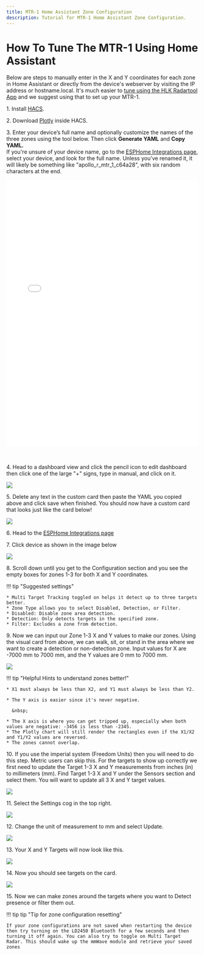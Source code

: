 ```yaml
---
title: MTR-1 Home Assistant Zone Configuration
description: Tutorial for MTR-1 Home Assistant Zone Configuration.
---
```

# How To Tune The MTR-1 Using Home Assistant

Below are steps to manually enter in the X and Y coordinates for each zone in Home Assistant or directly from the device's webserver by visiting the IP address or hostname.local. It's much easier to <a href="https://wiki.apolloautomation.com/products/rpro1/calibrating-and-updating/zones-hlk/" rel="noreferrer nofollow">tune using the HLK Radartool App</a> and we suggest using that to set up your MTR-1.

1\. Install [HACS](https://hacs.xyz/docs/use/).

2\. Download [Plotly](https://github.com/dbuezas/lovelace-plotly-graph-card "Click here to install Plotly!") inside HACS.

3\. Enter your device’s full name and optionally customize the names of the three zones using the tool below. Then click **Generate YAML** and **Copy YAML.**<br>If you're unsure of your device name, go to the <a href="http://homeassistant.local:8123/config/integrations/integration/esphome" target="_blank" rel="noreferrer nofollow noopener">ESPHome Integrations page</a>, select your device, and look for the full name. Unless you’ve renamed it, it will likely be something like "apollo\_r\_mtr\_1\_c64a28", with six random characters at the end.

<iframe src="/snippets/mtr1-plotly-yaml-generator.html" width="100%" height="700" style="border: none;"></iframe>

&nbsp;

4\. Head to a dashboard view and click the pencil icon to edit dashboard then click one of the large "+" signs, type in manual, and click on it.

![](../../../assets/ld2450-add-plotly-graph-gif.gif)

5\. Delete any text in the custom card then paste the YAML you copied above and click save when finished. You should now have a custom card that looks just like the card below!

![](../../../assets/mtr-1-card-working-targets.png)

6\. Head to the [ESPHome Integrations page](http://homeassistant.local:8123/config/integrations/integration/esphome "Click me to go to the ESPHome integrations page")

7\. Click device as shown in the image below

![](../../../assets/mtr-1-select-mtr-1.png)

8\. Scroll down until you get to the Configuration section and you see the empty boxes for zones 1-3 for both X and Y coordinates.

!!! tip "Suggested settings"

    * Multi Target Tracking toggled on helps it detect up to three targets better.
    * Zone Type allows you to select Disabled, Detection, or Filter.
    * Disabled: Disable zone area detection.
    * Detection: Only detects targets in the specified zone.
    * Filter: Excludes a zone from detection.

9\. Now we can input our Zone 1-3 X and Y values to make our zones. Using the visual card from above, we can walk, sit, or stand in the area where we want to create a detection or non-detection zone. Input values for X are -7000 mm to 7000 mm, and the Y values are 0 mm to 7000 mm.

![](../../../assets/ld2450-zone-input.png)

!!! tip "Helpful Hints to understand zones better!"

    * X1 must always be less than X2, and Y1 must always be less than Y2.

    * The Y axis is easier since it's never negative.

      &nbsp;

    * The X axis is where you can get tripped up, especially when both values are negative: -3456 is less than -2345.
    * The Plotly chart will still render the rectangles even if the X1/X2 and Y1/Y2 values are reversed.
    * The zones cannot overlap.

10\. If you use the imperial system (Freedom Units) then you will need to do this step. Metric users can skip this. For the targets to show up correctly we first need to update the Target 1-3 X and Y measurements from inches (in) to millimeters (mm). Find Target 1-3 X and Y under the Sensors section and select them. You will want to update all 3 X and Y target values.

![](../../../assets/r-pro-1-card-change-units-from-inches.png)

11\. Select the Settings cog in the top right.

![](../../../assets/r-pro-1-card-change-units-settings.png)

12\. Change the unit of measurement to mm and select Update.

![](../../../assets/mtr-1-uom-mm-1.png)

13\. Your X and Y Targets will now look like this.

![](assets/mtr-1-zone-setup-pic-1.png)

14\. Now you should see targets on the card.

![](../../../assets/mtr-1-card-working-targets.png)

15\. Now we can make zones around the targets where you want to Detect presence or filter them out.

!!! tip tip "Tip for zone configuration resetting"

    If your zone configurations are not saved when restarting the device then try turning on the LD2450 Bluetooth for a few seconds and then turning it off again. You can also try to toggle on Multi Target Radar. This should wake up the mmWave module and retrieve your saved zones